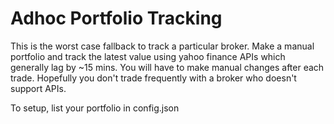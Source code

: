 # Adhoc Portfolio Tracking

This is the worst case fallback to track a particular broker. Make a manual portfolio and track the latest value using yahoo finance APIs which generally lag by ~15 mins. You will have to make manual changes after each trade. Hopefully you don't trade frequently with a broker who doesn't support APIs.

To setup, list your portfolio in config.json
